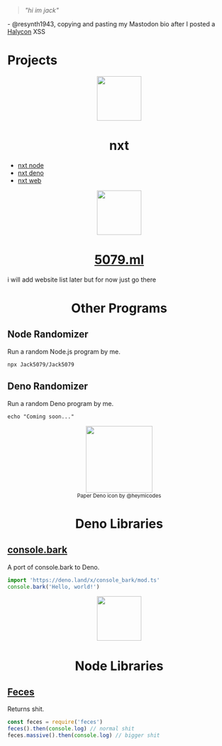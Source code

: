 > *"hi im jack"*

\- @resynth1943, copying and pasting my Mastodon bio after I posted a [Halycon](https://www.halcyon.social/) XSS

# Projects

<div align="center">
<img width="100" src="https://nxtbot.ml/icon.svg">
<h1>nxt</h1>
</div>

- [nxt node](//github.com/Jack5079/nxt)
- [nxt deno](//github.com/Jack5079/nxt-deno)
- [nxt web](//github.com/Jack5079/nxt-web)



<div align="center">
<img width="100" src="https://5079.ml/5079mlicon.svg">
<h1><a href="https://jack5079.github.io">5079.ml</a></h1>
</div>
i will add website list later but for now just go there

<div align="center">
<h1>Other Programs</h1>
</div>

## Node Randomizer

Run a random Node.js program by me.

`npx Jack5079/Jack5079`

## Deno Randomizer

Run a random Deno program by me.

`echo "Coming soon..."`

<div align="center">
<img height="150" src="https://deno.land/images/deno_paper.png">
<br>
<small>Paper Deno icon by @heymicodes</small>
<h1>Deno Libraries</h1>
</div>

## [console.bark](https://github.com/Jack5079/console.bark)

A port of console.bark to Deno.

```ts
import 'https://deno.land/x/console_bark/mod.ts'
console.bark('Hello, world!')
```

<div align="center">
<img width="100" src="https://nodejs.org/static/images/favicons/android-chrome-512x512.png">
 
<h1>Node Libraries</h1>
</div>

## [Feces](https://jack5079.github.io/feces/)

Returns shit.

```ts
const feces = require('feces')
feces().then(console.log) // normal shit
feces.massive().then(console.log) // bigger shit
```

